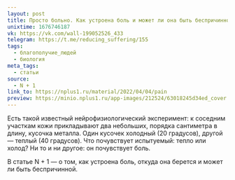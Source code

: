 ```yaml
---
layout: post
title: Просто больно. Как устроена боль и может ли она быть беспричинной
unixtime: 1676746187
vk: https://vk.com/wall-199052526_433
telegram: https://t.me/reducing_suffering/155
tags:
  - благополучие_людей
  - биология
meta_tags:
  - статьи
source:
  - N + 1
link_to: https://nplus1.ru/material/2022/04/04/pain
preview: https://minio.nplus1.ru/app-images/212524/63018245d34ed_cover.jpg
---
```

Есть такой известный нейрофизиологический эксперимент: к соседним участкам кожи прикладывают два небольших, порядка сантиметра в длину, кусочка металла. Один кусочек холодный (20 градусов), другой — теплый (40 градусов). Что почувствует испытуемый: тепло или холод? Ни то и ни другое: он почувствует боль.

В статье N + 1 — о том, как устроена боль, откуда она берется и может ли быть беспричинной.
